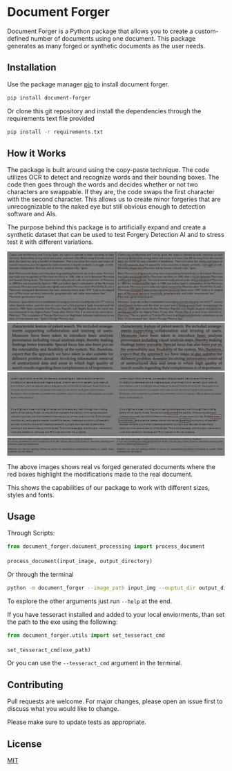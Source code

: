 # Document Forger

Document Forger is a Python package that allows you to create a custom-defined number of documents using one document. This package generates as many forged or synthetic documents as the user needs.

## Installation

Use the package manager [pip](https://pip.pypa.io/en/stable/) to install document forger.

```bash
pip install document-forger
```

Or clone this git repository and install the dependencies through the requirements text file provided

```bash
pip install -r requirements.txt
```

## How it Works

The package is built around using the copy-paste technique. The code utilizes OCR to detect and recognize words and their bounding boxes. The code then goes through the words and decides whether or not two characters are swappable. If they are, the code swaps the first character with the second character. This allows us to create minor forgeries that are unrecognizable to the naked eye but still obvious enough to detection software and AIs.

The purpose behind this package is to artificially expand and create a synthetic dataset that can be used to test Forgery Detection AI and to stress test it with different variations.

![Real vs Forged](docs/Results_1.png)
![Real vs Forged](docs/Results_2.png)
![Real vs Forged](docs/Results_3.png)
![Real vs Forged](docs/Results_4.png)

The above images shows real vs forged generated documents where the red boxes highlight the modifications made to the real document.

This shows the capabilities of our package to work with different sizes, styles and fonts.

## Usage

Through Scripts:

```python
from document_forger.document_processing import process_document

process_document(input_image, output_directory)
```

Or through the terminal
```bash
python -m document_forger --image_path input_img --ouptut_dir output_dir
```
To explore the other arguments just run ```--help``` at the end.

If you have tesseract installed and added to your local enviorments, than set the path to the exe using the following:
```python
from document_forger.utils import set_tesseract_cmd

set_tesseract_cmd(exe_path)
```

Or you can use the ```--tesseract_cmd``` argument in the terminal.

## Contributing

Pull requests are welcome. For major changes, please open an issue first
to discuss what you would like to change.

Please make sure to update tests as appropriate.

## License

[MIT](https://choosealicense.com/licenses/mit/)